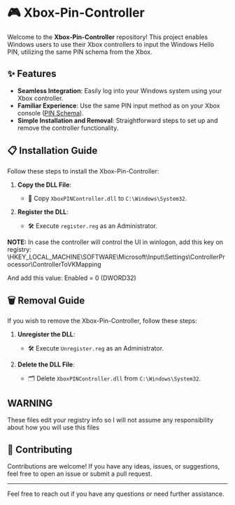 # 🎮 Xbox-Pin-Controller

Welcome to the **Xbox-Pin-Controller** repository! This project enables Windows users to use their Xbox controllers to input the Windows Hello PIN, utilizing the same PIN schema from the Xbox.

## ✨ Features

- **Seamless Integration**: Easily log into your Windows system using your Xbox controller.
- **Familiar Experience**: Use the same PIN input method as on your Xbox console ([PIN Schema](https://miro.medium.com/v2/resize:fit:1400/1*Hu3hz4ktrbt4n35X5_5ulA.png)).
- **Simple Installation and Removal**: Straightforward steps to set up and remove the controller functionality.

## 📋 Installation Guide

Follow these steps to install the Xbox-Pin-Controller:

1. **Copy the DLL File**:
   - 📂 Copy `XboxPINController.dll` to `C:\Windows\System32`.

2. **Register the DLL**:
   - 🛠 Execute `register.reg` as an Administrator.
  
**NOTE:**
In case the controller will control the UI in winlogon, add this key on registry:
\HKEY_LOCAL_MACHINE\SOFTWARE\Microsoft\Input\Settings\ControllerProcessor\ControllerToVKMapping 

And add this value:
Enabled = 0 (DWORD32)

## 🗑️ Removal Guide

If you wish to remove the Xbox-Pin-Controller, follow these steps:

1. **Unregister the DLL**:
   - 🛠 Execute `Unregister.reg` as an Administrator.

2. **Delete the DLL File**:
   - 🗂 Delete `XboxPINController.dll` from `C:\Windows\System32`.

## WARNING

These files edit your registry info so I will not assume any responsibility about how you will use this files

## 🤝 Contributing

Contributions are welcome! If you have any ideas, issues, or suggestions, feel free to open an issue or submit a pull request.

---

Feel free to reach out if you have any questions or need further assistance.


